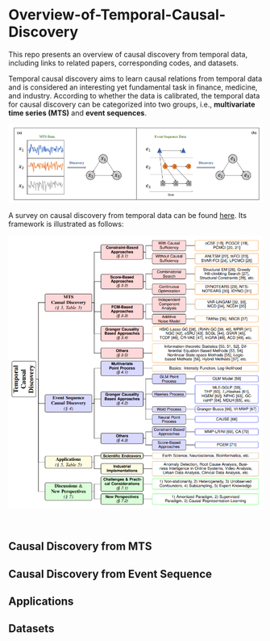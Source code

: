 # Overview-of-Temporal-Causal-Discovery

This repo presents an overview of causal discovery from temporal data, including links to related papers, corresponding codes, and datasets.

Temporal causal discovery aims to learn causal relations from temporal data and is considered an interesting yet fundamental task in finance, medicine, and industry. 
According to whether the data is calibrated, the temporal data for causal discovery can be categorized into two groups, i.e., **multivariate time series (MTS)** and **event sequences**.

![problem_def_v1](figs/problem_def_v1.jpg)


A survey on causal discovery from temporal data can be found [here](https://arxiv.org/abs/2303.10112). Its framework is illustrated as follows:

![framework_v1](figs/framework_v1.jpg)


&nbsp;


## Causal Discovery from MTS


## Causal Discovery from Event Sequence


## Applications


## Datasets






